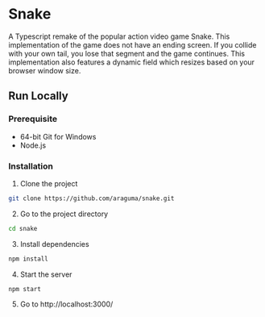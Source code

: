 # Snake
A Typescript remake of the popular action video game Snake. This implementation of the game does not have an ending screen. If you collide with your own tail, you lose that segment and the game continues. This implementation also features a dynamic field which resizes based on your browser window size.

## Run Locally

### Prerequisite

- 64-bit Git for Windows
- Node.js

### Installation

1. Clone the project
```bash
git clone https://github.com/araguma/snake.git
```

2. Go to the project directory
```bash
cd snake
```

3. Install dependencies
```bash
npm install
```

4. Start the server

```bash
npm start
```

5. Go to http://localhost:3000/
